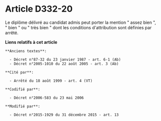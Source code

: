 # Article D332-20

Le diplôme délivré au candidat admis peut porter la mention " assez bien ", " bien " ou " très bien " dont les conditions
d'attribution sont définies par arrêté.

**Liens relatifs à cet article**

	**Anciens textes**:

	  - Décret n°87-32 du 23 janvier 1987 - art. 6-1 (Ab)
	  - Décret n°2005-1010 du 22 août 2005 - art. 3 (Ab)

	**Cité par**:

	  - Arrêté du 18 août 1999 - art. 4 (VT)

	**Codifié par**:

	  - Décret n°2006-583 du 23 mai 2006

	**Modifié par**:

	  - Décret n°2015-1929 du 31 décembre 2015 - art. 13
